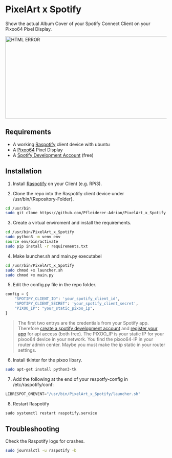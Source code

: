 
# PixelArt x Spotify

Show the actual Album Cover of your Spotify Connect Client on your Pixoo64 Pixel Display.

<img src="demo.png" alt="HTML ERROR" width="530" height="258">



## Requirements

- A working [Raspotify](https://github.com/dtcooper/raspotify) client device with ubuntu
- A [Pixoo64](https://divoom.com/products/pixoo-64) Pixel Display
- A [Spotify Development Account](https://developer.spotify.com/) (free)

## Installation

1. Install [Raspotify](https://github.com/dtcooper/raspotify) on your Client (e.g. RPi3).

2. Clone the repo into the Raspotify client device under /usr/bin/{Repository-Folder}.
```bash
cd /usr/bin
sudo git clone https://github.com/Pfleiderer-Adrian/PixelArt_x_Spotify
```

3. Create a virtual enviroment and install the requirements.
```bash
cd /usr/bin/PixelArt_x_Spotify
sudo python3 -m venv env
source env/bin/activate
sudo pip install -r requirements.txt
```

4. Make launcher.sh and main.py executabel
```bash
cd /usr/bin/PixelArt_x_Spotify
sudo chmod +x launcher.sh
sudo chmod +x main.py
```

5. Edit the config.py file in the repo folder.
```python
config = {
    "SPOTIPY_CLIENT_ID": 'your_spotify_client_id',
    "SPOTIPY_CLIENT_SECRET": 'your_spotify_client_secret',
    "PIXOO_IP": "your_static_pixoo_ip",
}
```
> The first two entrys are the credentials from your Spotify app. Therefore [create a spotify development account](https://developer.spotify.com/) and [register your app](https://developer.spotify.com/dashboard) for api access (both free). The PIXOO_IP is your static IP for your pixoo64 device in your network. You find the pixoo64-IP in your router admin center. Maybe you must make the ip static in your router settings.

6. Install tkinter for the pixoo libary.
```bash
sudo apt-get install python3-tk
```

7. Add the following at the end of your respotfy-config in /etc/raspotify/conf:
```python
LIBRESPOT_ONEVENT="/usr/bin/PixelArt_x_Spotify/launcher.sh"
```

8. Restart Raspotify
```python
sudo systemctl restart raspotify.service
```
## Troubleshooting
Check the Raspotify logs for crashes.
```bash
sudo journalctl -u raspotify -b
```







